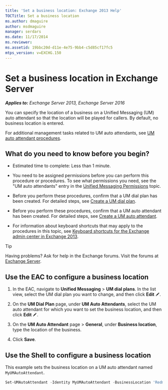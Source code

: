 ```yaml
---
title: 'Set a business location: Exchange 2013 Help'
TOCTitle: Set a business location
ms.author: dmaguire
author: msdmaguire
manager: serdars
ms.date: 11/17/2014
ms.reviewer:
ms.assetid: 19bbc20d-d11e-4e75-9bb4-c5d85cf17fc5
mtps_version: v=EXCHG.150
---
```


# Set a business location in Exchange Server

_**Applies to:** Exchange Server 2013, Exchange Server 2016_

You can specify the location of a business on a Unified Messaging (UM) auto attendant so that the location will be played for callers. By default, no business location is entered.

For additional management tasks related to UM auto attendants, see [UM auto attendant procedures](um-auto-attendant-procedures-exchange-2013-help.md).

## What do you need to know before you begin?

- Estimated time to complete: Less than 1 minute.

- You need to be assigned permissions before you can perform this procedure or procedures. To see what permissions you need, see the "UM auto attendants" entry in the [Unified Messaging Permissions](https://technet.microsoft.com/library/d326c3bc-8f33-434a-bf02-a83cc26a5498.aspx) topic.

- Before you perform these procedures, confirm that a UM dial plan has been created. For detailed steps, see [Create a UM dial plan](create-um-dial-plan-exchange-2013-help.md).

- Before you perform these procedures, confirm that a UM auto attendant has been created. For detailed steps, see [Create a UM auto attendant](create-a-um-auto-attendant-exchange-2013-help.md).

- For information about keyboard shortcuts that may apply to the procedures in this topic, see [Keyboard shortcuts for the Exchange admin center in Exchange 2013](keyboard-shortcuts-in-the-exchange-admin-center-2013-help.md).

> [!TIP]
> Having problems? Ask for help in the Exchange forums. Visit the forums at [Exchange Server](https://go.microsoft.com/fwlink/p/?linkId=60612).

## Use the EAC to configure a business location

1. In the EAC, navigate to **Unified Messaging** \> **UM dial plans**. In the list view, select the UM dial plan you want to change, and then click **Edit** ![Edit icon](images/ITPro_EAC_EditIcon.gif).

2. On the **UM Dial Plan** page, under **UM Auto Attendants**, select the UM auto attendant for which you want to set the business location, and then click **Edit** ![Edit icon](images/ITPro_EAC_EditIcon.gif).

3. On the **UM Auto Attendant** page \> **General**, under **Business location**, type the location of the business.

4. Click **Save**.

## Use the Shell to configure a business location

This example sets the business location on a UM auto attendant named `MyUMAutoAttendant`.

```powershell
Set-UMAutoAttendant -Identity MyUMAutoAttendant -BusinessLocation 'Redmond'
```
